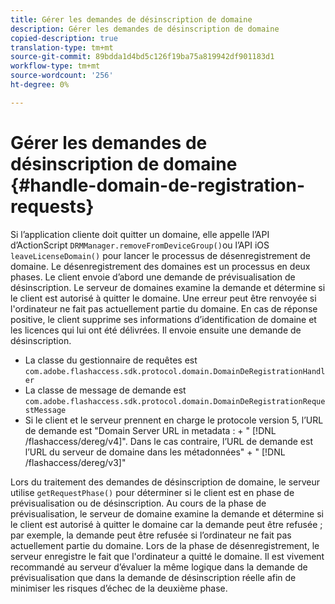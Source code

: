 ```yaml
---
title: Gérer les demandes de désinscription de domaine
description: Gérer les demandes de désinscription de domaine
copied-description: true
translation-type: tm+mt
source-git-commit: 89bdda1d4bd5c126f19ba75a819942df901183d1
workflow-type: tm+mt
source-wordcount: '256'
ht-degree: 0%

---
```



# Gérer les demandes de désinscription de domaine {#handle-domain-de-registration-requests}

Si l’application cliente doit quitter un domaine, elle appelle l’API d’ActionScript `DRMManager.removeFromDeviceGroup()`ou l’API iOS `leaveLicenseDomain()` pour lancer le processus de désenregistrement de domaine. Le désenregistrement des domaines est un processus en deux phases. Le client envoie d’abord une demande de prévisualisation de désinscription. Le serveur de domaines examine la demande et détermine si le client est autorisé à quitter le domaine. Une erreur peut être renvoyée si l&#39;ordinateur ne fait pas actuellement partie du domaine. En cas de réponse positive, le client supprime ses informations d’identification de domaine et les licences qui lui ont été délivrées. Il envoie ensuite une demande de désinscription.

* La classe du gestionnaire de requêtes est `com.adobe.flashaccess.sdk.protocol.domain.DomainDeRegistrationHandler`
* La classe de message de demande est `com.adobe.flashaccess.sdk.protocol.domain.DomainDeRegistrationRequestMessage`
* Si le client et le serveur prennent en charge le protocole version 5, l’URL de demande est &quot;Domain Server URL in metadata : + &quot; [!DNL /flashaccess/dereg/v4]&quot;. Dans le cas contraire, l’URL de demande est l’URL du serveur de domaine dans les métadonnées&quot; + &quot; [!DNL /flashaccess/dereg/v3]&quot;

Lors du traitement des demandes de désinscription de domaine, le serveur utilise `getRequestPhase()` pour déterminer si le client est en phase de prévisualisation ou de désinscription. Au cours de la phase de prévisualisation, le serveur de domaine examine la demande et détermine si le client est autorisé à quitter le domaine car la demande peut être refusée ; par exemple, la demande peut être refusée si l’ordinateur ne fait pas actuellement partie du domaine. Lors de la phase de désenregistrement, le serveur enregistre le fait que l&#39;ordinateur a quitté le domaine. Il est vivement recommandé au serveur d’évaluer la même logique dans la demande de prévisualisation que dans la demande de désinscription réelle afin de minimiser les risques d’échec de la deuxième phase.
